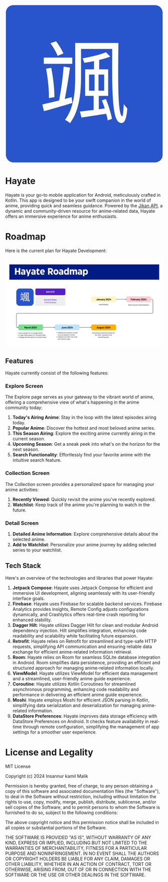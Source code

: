 <div align="center">
  <img src="/core/common/src/main/res/drawable/icon.png" alt="Hayate Icon" />
</div>

# Hayate

Hayate is your go-to mobile application for Android, meticulously crafted in Kotlin. This app is
designed to be your swift companion in the world of anime, providing quick and seamless guidance.
Powered by the [Jikan API](https://jikan.moe/), a dynamic and community-driven resource for
anime-related data, Hayate offers an immersive experience for anime enthusiasts.

# Roadmap
Here is the current plan for Hayate Development:
<div align="center">
   <img src="img/roadmap.png" alt="Roadmap"/>
</div>

## Features
Hayate currently consist of the following features:

### Explore Screen
The Explore page serves as your gateway to the vibrant world of anime, offering a comprehensive view
of what's happening in the anime community today:

1. **Today's Airing Anime**: Stay in the loop with the latest episodes airing today.
2. **Popular Anime**: Discover the hottest and most beloved anime series.
3. **This Season Airing**: Explore the exciting anime currently airing in the current season.
4. **Upcoming Season**: Get a sneak peek into what's on the horizon for the next season.
5. **Search Functionality**: Effortlessly find your favorite anime with the intuitive search
   feature.

### Collection Screen
The Collection screen provides a personalized space for managing your anime activities:

1. **Recently Viewed**: Quickly revisit the anime you've recently explored.
2. **Watchlist**: Keep track of the anime you're planning to watch in the future.

### Detail Screen
1. **Detailed Anime Information**: Explore comprehensive details about the selected anime.
2. **Add to Watchlist**: Personalize your anime journey by adding selected series to your watchlist.

## Tech Stack

Here's an overview of the technologies and libraries that power Hayate:

1. **Jetpack Compose**: Hayate uses Jetpack Compose for efficient and immersive UI development,
   aligning seamlessly with its user-friendly interface goals.
2. **Firebase**: Hayate uses Firebase for scalable backend services. Firebase Analytics provides
   insights, Remote Config adjusts configurations dynamically, and Crashlytics offers real-time
   crash reporting for enhanced stability.
3. **Dagger Hilt**: Hayate utilizes Dagger Hilt for clean and modular Android dependency injection.
   Hilt simplifies integration, enhancing code readability and scalability while facilitating future
   expansion.
4. **Retrofit**: Hayate relies on Retrofit for streamlined and type-safe HTTP requests, simplifying
   API communication and ensuring reliable data exchange for efficient anime-related information
   retrieval.
5. **Room**: Hayate relies on Room for seamless SQLite database integration in Android. Room
   simplifies data persistence, providing an efficient and structured approach for managing
   anime-related information locally.
6. **ViewModel**: Hayate utilizes ViewModel for efficient data management and a streamlined,
   user-friendly anime guide experience.
7. **Coroutine**: Hayate utilizes Kotlin Coroutines for streamlined asynchronous programming,
   enhancing code readability and performance in delivering an efficient anime guide experience.
8. **Moshi**: Hayate employs Moshi for efficient JSON parsing in Kotlin, simplifying data
   serialization and deserialization for managing anime-related information.
9. **DataStore Preferences**: Hayate improves data storage efficiency with DataStore Preferences on
   Android. It checks feature availability in real-time through remote configuration, simplifying
   the management of app settings for a smoother user experience.

# License and Legality
MIT License

Copyright (c) 2024 Insannur kamil Malik

Permission is hereby granted, free of charge, to any person obtaining a copy
of this software and associated documentation files (the "Software"), to deal
in the Software without restriction, including without limitation the rights
to use, copy, modify, merge, publish, distribute, sublicense, and/or sell
copies of the Software, and to permit persons to whom the Software is
furnished to do so, subject to the following conditions:

The above copyright notice and this permission notice shall be included in all
copies or substantial portions of the Software.

THE SOFTWARE IS PROVIDED "AS IS", WITHOUT WARRANTY OF ANY KIND, EXPRESS OR
IMPLIED, INCLUDING BUT NOT LIMITED TO THE WARRANTIES OF MERCHANTABILITY,
FITNESS FOR A PARTICULAR PURPOSE AND NONINFRINGEMENT. IN NO EVENT SHALL THE
AUTHORS OR COPYRIGHT HOLDERS BE LIABLE FOR ANY CLAIM, DAMAGES OR OTHER
LIABILITY, WHETHER IN AN ACTION OF CONTRACT, TORT OR OTHERWISE, ARISING FROM,
OUT OF OR IN CONNECTION WITH THE SOFTWARE OR THE USE OR OTHER DEALINGS IN THE
SOFTWARE.

